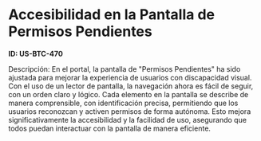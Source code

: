 # Accesibilidad en la Pantalla de Permisos Pendientes

**ID: US-BTC-470**

Descripción: En el portal, la pantalla de "Permisos Pendientes" ha sido ajustada para mejorar la experiencia de usuarios con discapacidad visual. Con el uso de un lector de pantalla, la navegación ahora es fácil de seguir, con un orden claro y lógico. Cada elemento en la pantalla se describe de manera comprensible, con identificación precisa, permitiendo que los usuarios reconozcan y activen permisos de forma autónoma. Esto mejora significativamente la accesibilidad y la facilidad de uso, asegurando que todos puedan interactuar con la pantalla de manera eficiente.